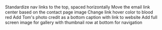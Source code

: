 Standardize nav links to the top, spaced horizontally
Move the email link center based on the contact page image
Change link hover color to blood red
Add Tom's photo credit as a bottom caption with link to website
Add full screen image for gallery with thumbnail row at bottom for navigation